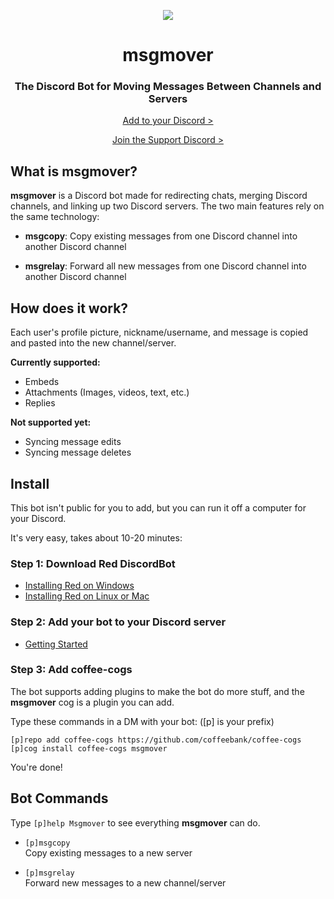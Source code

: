 <p align="center">
  <img src="https://raw.githubusercontent.com/coffeebank/coffee-cogs/master/msgmover/preview.jpg" />
</p>

<h1 align="center">
  msgmover
</h1>

<h3 align="center">
  The Discord Bot for Moving Messages Between Channels and Servers
</h3>

<p align="center">
  <a href="https://github.com/coffeebank/coffee-cogs/tree/master/msgmover#Install">Add to your Discord ></a>
</p>

<p align="center">
  <a href="https://coffeebank.github.io/discord">Join the Support Discord ></a>
</p>

## What is msgmover?

**msgmover** is a Discord bot made for redirecting chats, merging Discord channels, and linking up two Discord servers. The two main features rely on the same technology:

- **msgcopy**: Copy existing messages from one Discord channel into another Discord channel  

- **msgrelay**: Forward all new messages from one Discord channel into another Discord channel


## How does it work?

Each user's profile picture, nickname/username, and message is copied and pasted into the new channel/server.

**Currently supported:**
- Embeds
- Attachments (Images, videos, text, etc.)
- Replies

**Not supported yet:**
- Syncing message edits
- Syncing message deletes


## Install

This bot isn't public for you to add, but you can run it off a computer for your Discord.

It's very easy, takes about 10-20 minutes:

### Step 1: Download Red DiscordBot

- [Installing Red on Windows](https://docs.discord.red/en/stable/install_windows.html)
- [Installing Red on Linux or Mac](https://docs.discord.red/en/stable/install_linux_mac.html)

### Step 2: Add your bot to your Discord server

- [Getting Started](https://docs.discord.red/en/stable/getting_started.html)


### Step 3: Add coffee-cogs

The bot supports adding plugins to make the bot do more stuff, and the **msgmover** cog is a plugin you can add.

Type these commands in a DM with your bot: ([p] is your prefix)

```
[p]repo add coffee-cogs https://github.com/coffeebank/coffee-cogs
[p]cog install coffee-cogs msgmover
```

You're done!

## Bot Commands

Type `[p]help Msgmover` to see everything **msgmover** can do.

- `[p]msgcopy`  
Copy existing messages to a new server  

- `[p]msgrelay`  
Forward new messages to a new channel/server
